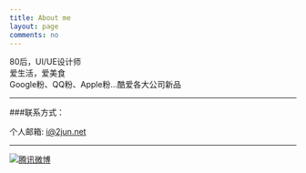 ```yaml
---
title: About me
layout: page
comments: no
---
```


80后，UI/UE设计师  
爱生活，爱美食  
Google粉、QQ粉、Apple粉...酷爱各大公司新品

----

###联系方式：        

个人邮箱: [i@2jun.net](mailto:i@2jun.net)     

----


[![腾讯微博](http://v.t.qq.com/sign/chenjun/d7fd27eba46cb04c24356e42e7ed07b02cfbbf6d/1.jpg)](http://t.qq.com/chenjun)